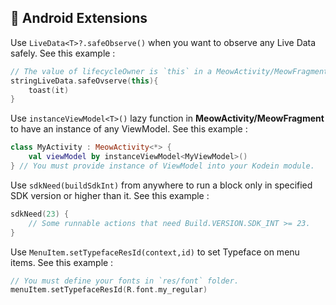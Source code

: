 ## 🧩 Android Extensions

Use `LiveData<T>?.safeObserve()` when you want to observe any Live Data safely. See this example : 

```kotlin
// The value of lifecycleOwner is `this` in a MeowActivity/MeowFragment 
stringLiveData.safeOvserve(this){
	toast(it)
}
```

Use `instanceViewModel<T>()` lazy function  in **MeowActivity/MeowFragment** to have an instance of any ViewModel. See this example : 

```kotlin
class MyActivity : MeowActivity<*> {
    val viewModel by instanceViewModel<MyViewModel>()
} // You must provide instance of ViewModel into your Kodein module.
```

Use `sdkNeed(buildSdkInt)` from anywhere to run a block only in specified SDK version or higher than it. See this example : 

```kotlin
sdkNeed(23) {
    // Some runnable actions that need Build.VERSION.SDK_INT >= 23.
}
```

Use `MenuItem.setTypefaceResId(context,id)`  to set Typeface on menu items. See this example : 

```kotlin
// You must define your fonts in `res/font` folder.
menuItem.setTypefaceResId(R.font.my_regular)
```

